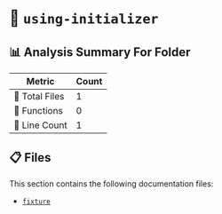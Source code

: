 # 📁 `using-initializer`

## 📊 Analysis Summary For Folder

| Metric | Count |
|--------|-------|
| 📁 Total Files | 1 |
| 🔧 Functions | 0 |
| 🔢 Line Count | 1 |


## 📋 Files

This section contains the following documentation files:

- [`fixture`](./fixture.md)